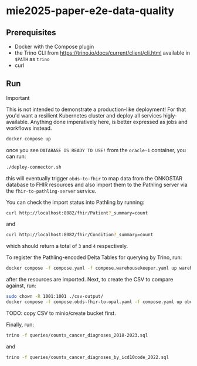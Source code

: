# mie2025-paper-e2e-data-quality

## Prerequisites

- Docker with the Compose plugin
- the Trino CLI from <https://trino.io/docs/current/client/cli.html> available in `$PATH` as `trino`
- curl

## Run

> [!IMPORTANT]
> This is not intended to demonstrate a production-like deployment!
> For that you'd want a resilient Kubernetes cluster and deploy all services higly-available.
> Anything done imperatively here, is better expressed as jobs and workflows instead.

```sh
docker compose up
```

once you see `DATABASE IS READY TO USE!` from the `oracle-1` container, you can run:

```sh
./deploy-connector.sh
```

this will eventually trigger `obds-to-fhir` to map data from the ONKOSTAR database to FHIR resources
and also import them to the Pathling server via the `fhir-to-pathling-server` service.

You can check the import status into Pathling by running:

```sh
curl http://localhost:8082/fhir/Patient?_summary=count
```

and

```sh
curl http://localhost:8082/fhir/Condition?_summary=count
```

which should return a total of `3` and `4` respectively.

To register the Pathling-encoded Delta Tables for querying by Trino, run:

```sh
docker compose -f compose.yaml -f compose.warehousekeeper.yaml up warehousekeeper
```

after the resources are imported. Next, to create the CSV to compare against, run:

```sh
sudo chown -R 1001:1001 ./csv-output/
docker compose -f compose.obds-fhir-to-opal.yaml -f compose.yaml up obds-fhir-to-opal
```

TODO: copy CSV to minio/create bucket first.

Finally, run:

```sh
trino -f queries/counts_cancer_diagnoses_2018-2023.sql
```

and

```sh
trino -f queries/counts_cancer_diagnoses_by_icd10code_2022.sql
```
